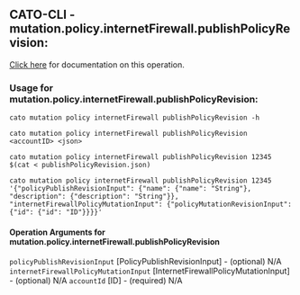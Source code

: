 
## CATO-CLI - mutation.policy.internetFirewall.publishPolicyRevision:
[Click here](https://api.catonetworks.com/documentation/#mutation-publishPolicyRevision) for documentation on this operation.

### Usage for mutation.policy.internetFirewall.publishPolicyRevision:

`cato mutation policy internetFirewall publishPolicyRevision -h`

`cato mutation policy internetFirewall publishPolicyRevision <accountID> <json>`

`cato mutation policy internetFirewall publishPolicyRevision 12345 $(cat < publishPolicyRevision.json)`

`cato mutation policy internetFirewall publishPolicyRevision 12345 '{"policyPublishRevisionInput": {"name": {"name": "String"}, "description": {"description": "String"}}, "internetFirewallPolicyMutationInput": {"policyMutationRevisionInput": {"id": {"id": "ID"}}}}'`

#### Operation Arguments for mutation.policy.internetFirewall.publishPolicyRevision ####
`policyPublishRevisionInput` [PolicyPublishRevisionInput] - (optional) N/A 
`internetFirewallPolicyMutationInput` [InternetFirewallPolicyMutationInput] - (optional) N/A 
`accountId` [ID] - (required) N/A 
